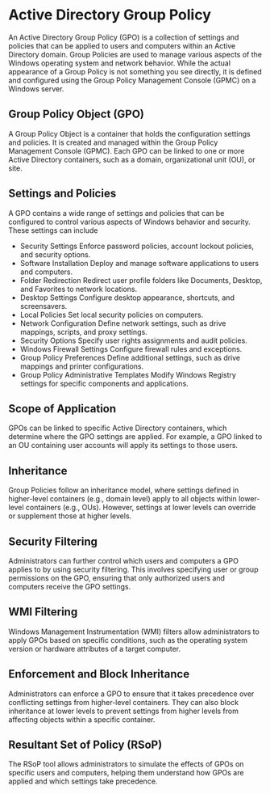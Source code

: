 # Active Directory Group Policy 
An Active Directory Group Policy (GPO) is a collection of settings and policies that can be applied to users and computers within an Active Directory domain. Group Policies are used to manage various aspects of the Windows operating system and network behavior. While the actual appearance of a Group Policy is not something you see directly, it is defined and configured using the Group Policy Management Console (GPMC) on a Windows server. 

## Group Policy Object (GPO)
A Group Policy Object is a container that holds the configuration settings and policies. It is created and managed within the Group Policy Management Console (GPMC). Each GPO can be linked to one or more Active Directory containers, such as a domain, organizational unit (OU), or site.
## Settings and Policies
A GPO contains a wide range of settings and policies that can be configured to control various aspects of Windows behavior and security. These settings can include

- Security Settings
Enforce password policies, account lockout policies, and security options.
- Software Installation
Deploy and manage software applications to users and computers.
- Folder Redirection
Redirect user profile folders like Documents, Desktop, and Favorites to network locations.
- Desktop Settings
Configure desktop appearance, shortcuts, and screensavers.
- Local Policies
Set local security policies on computers.
- Network Configuration
Define network settings, such as drive mappings, scripts, and proxy settings.
- Security Options
Specify user rights assignments and audit policies.
- Windows Firewall Settings
Configure firewall rules and exceptions.
- Group Policy Preferences
Define additional settings, such as drive mappings and printer configurations.
- Group Policy Administrative Templates
Modify Windows Registry settings for specific components and applications.
## Scope of Application
GPOs can be linked to specific Active Directory containers, which determine where the GPO settings are applied. For example, a GPO linked to an OU containing user accounts will apply its settings to those users.
## Inheritance
Group Policies follow an inheritance model, where settings defined in higher-level containers (e.g., domain level) apply to all objects within lower-level containers (e.g., OUs). However, settings at lower levels can override or supplement those at higher levels.
## Security Filtering
Administrators can further control which users and computers a GPO applies to by using security filtering. This involves specifying user or group permissions on the GPO, ensuring that only authorized users and computers receive the GPO settings.
## WMI Filtering
Windows Management Instrumentation (WMI) filters allow administrators to apply GPOs based on specific conditions, such as the operating system version or hardware attributes of a target computer.
## Enforcement and Block Inheritance
Administrators can enforce a GPO to ensure that it takes precedence over conflicting settings from higher-level containers. They can also block inheritance at lower levels to prevent settings from higher levels from affecting objects within a specific container.
## Resultant Set of Policy (RSoP)
The RSoP tool allows administrators to simulate the effects of GPOs on specific users and computers, helping them understand how GPOs are applied and which settings take precedence.
